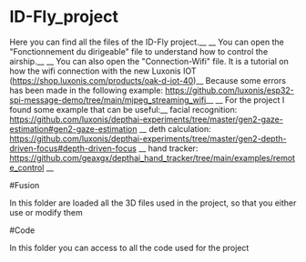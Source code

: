 # ID-Fly_project

Here you can find all the files of the ID-Fly project.__
__
You can open the "Fonctionnement du dirigeable" file to understand how to control the airship.__
__
You can also open the "Connection-Wifi" file. It is a tutorial on how the wifi connection with the new Luxonis IOT (https://shop.luxonis.com/products/oak-d-iot-40)__
Because some errors has been made in the following example: https://github.com/luxonis/esp32-spi-message-demo/tree/main/mjpeg_streaming_wifi__
__
For the project I found some example that can be useful:__
facial recognition: https://github.com/luxonis/depthai-experiments/tree/master/gen2-gaze-estimation#gen2-gaze-estimation __
deth calculation: https://github.com/luxonis/depthai-experiments/tree/master/gen2-depth-driven-focus#depth-driven-focus __
hand tracker: https://github.com/geaxgx/depthai_hand_tracker/tree/main/examples/remote_control __


#Fusion

In this folder are loaded all the 3D files used in the project, so that you either use or modify them

#Code

In this folder you can access to all the code used for the project



